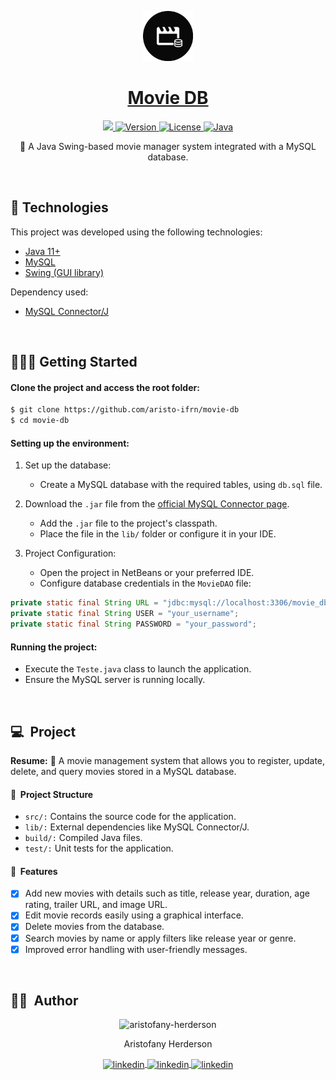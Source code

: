 <p id="title" align="center">
  <a href="#title">
    <img width="80" height="80" src="./.github/logo.png">
    <h1 align="center">Movie DB</h1>
  </a>
</p>

<p align="center">
  <a aria-label="Made By Aristofany Herderson" href="https://github.com/aristofany-herderson/">
    <img src="https://img.shields.io/badge/MADE%20BY%20Aristofany%20Herderson-000000.svg?style=for-the-badge&labelColor=000&logo=starship&logoColor=fff&logoWidth=20">
  </a>
  <a aria-label="Project version" href="https://github.com/aristofany-herderson/movie-db">
    <img alt="Version" src="https://img.shields.io/badge/VERSION-1.0.0-000000.svg?style=for-the-badge&labelColor=000">
  </a>
  <a aria-label="License" href="https://github.com/aristofany-herderson/movie-db/blob/main/LICENSE.md">
    <img alt="License" src="https://img.shields.io/badge/LICENSE-MIT-000000.svg?style=for-the-badge&labelColor=000">
  </a>
  <a aria-label="Built with Java" href="#">
    <img alt="Java" src="https://img.shields.io/badge/BUILT%20WITH%20JAVA-000000.svg?style=for-the-badge&labelColor=000&logo=java&logoColor=fff&logoWidth=20">
  </a>
</p>

<p align="center">🎥 A Java Swing-based movie manager system integrated with a MySQL database.</p>

<br>

## 🧪 Technologies

This project was developed using the following technologies:

- [Java 11+](https://dev.java/)
- [MySQL](https://www.mysql.com/)
- [Swing (GUI library)](https://docs.oracle.com/javase/8/docs/technotes/guides/swing/)

Dependency used:

- [MySQL Connector/J](https://dev.mysql.com/downloads/connector/j/)

<br>

## 🧑🏻‍💻 Getting Started

#### Clone the project and access the root folder:

```bash
$ git clone https://github.com/aristo-ifrn/movie-db
$ cd movie-db
```

#### Setting up the environment:

1. Set up the database:

   - Create a MySQL database with the required tables, using `db.sql` file.

2. Download the `.jar` file from the [official MySQL Connector page](https://dev.mysql.com/downloads/connector/j/).

   - Add the `.jar` file to the project's classpath.
   - Place the file in the `lib/` folder or configure it in your IDE.

3. Project Configuration:
   - Open the project in NetBeans or your preferred IDE.
   - Configure database credentials in the `MovieDAO` file:

```java
private static final String URL = "jdbc:mysql://localhost:3306/movie_db";
private static final String USER = "your_username";
private static final String PASSWORD = "your_password";
```

#### Running the project:

- Execute the `Teste.java` class to launch the application.
- Ensure the MySQL server is running locally.

<br>

## 💻&nbsp; Project

**Resume:** 🎥 A movie management system that allows you to register, update, delete, and query movies stored in a MySQL database.

#### 🎨&nbsp; Project Structure

- `src/:` Contains the source code for the application.
- `lib/:` External dependencies like MySQL Connector/J.
- `build/:` Compiled Java files.
- `test/:` Unit tests for the application.

#### 🚀&nbsp; Features

- [x] Add new movies with details such as title, release year, duration, age rating, trailer URL, and image URL.
- [x] Edit movie records easily using a graphical interface.
- [x] Delete movies from the database.
- [x] Search movies by name or apply filters like release year or genre.
- [x] Improved error handling with user-friendly messages.

<br />

## 🧑🏻&nbsp; Author

<p align="center">
<img width="14%" src="https://images.weserv.nl/?url=github.com/aristofany-herderson.png?v=4&h=300&w=300&fit=cover&mask=circle&maxage=7d" alt="aristofany-herderson">
<p align="center">
  Aristofany Herderson
</p>
<p align="center">
  <a  href="https://www.linkedin.com/in/aristofany-herderson/" target="_blank">
  <img align="center" src="https://img.shields.io/badge/LINKEDIN-000000.svg?style=for-the-badge&labelColor=0a66c2&logo=linkedin&logoColor=fff&logoWidth=20" alt="linkedin"/>
  </a>
  <a href="https://twitter.com/aristofanyherde" target="_blank">
    <img align="center" src="https://img.shields.io/badge/TWITTER-000000.svg?style=for-the-badge&labelColor=1d9bf0&logo=x&logoColor=fff&logoWidth=20" alt="linkedin"/>
  </a>
  <a href="https://www.instagram.com/aristofany_herderson/" target="_blank">
    <img align="center" src="https://img.shields.io/badge/INSTAGRAM-000000.svg?style=for-the-badge&labelColor=dd326f&logo=instagram&logoColor=fff&logoWidth=20" alt="linkedin"/>
  </a>
</p>
</p>

<br>
